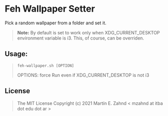 # Feh Wallpaper Setter

Pick a random wallpaper from a folder and set it.

> **Note:** By default is set to work only when XDG_CURRENT_DESKTOP environment
> variable is i3. This, of course, can be overriden.

## Usage: 

> `feh-wallpaper.sh [OPTION]`
>
> OPTIONS:
>     force     Run even if XDG_CURRENT_DESKTOP is not i3

## License

> The MIT License
> Copyright (c) 2021 Martín E. Zahnd < mzahnd at itba dot edu dot ar >

